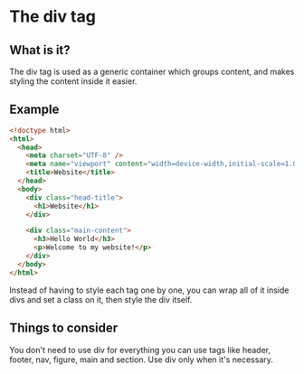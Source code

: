 # The div tag

## What is it?

The div tag is used as a generic container which groups content, and makes styling the content inside it easier.

## Example

```html
<!doctype html>
<html>
  <head>
    <meta charset="UTF-8" />
    <meta name="viewport" content="width=device-width,initial-scale=1.0" />
    <title>Website</title>
  </head>
  <body>
    <div class="head-title">
      <h1>Website</h1>
    </div>

    <div class="main-content">
      <h3>Hello World</h3>
      <p>Welcome to my website!</p>
    </div>
  </body>
</html>
```

Instead of having to style each tag one by one, you can wrap all of it inside divs and set a class on it, then style the div itself.

## Things to consider

You don't need to use div for everything you can use tags like header, footer, nav, figure, main and section. Use div only when it's necessary.
